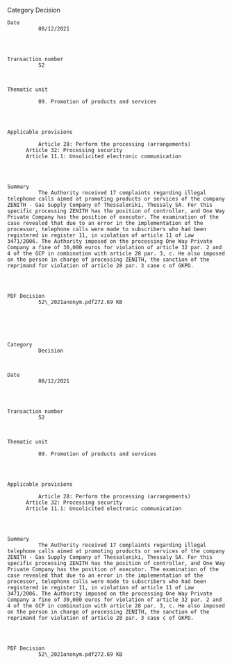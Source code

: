 Category
              Decision
          

  
    Date
              08/12/2021

          

  
    Transaction number
              52
          

  
    Thematic unit
          
              09. Promotion of products and services
              
      

  
    Applicable provisions
          
              Article 28: Perform the processing (arrangements)
          Article 32: Processing security
          Article 11.1: Unsolicited electronic communication
              
      

  
    Summary
              The Authority received 17 complaints regarding illegal telephone calls aimed at promoting products or services of the company ZENITH - Gas Supply Company of Thessaloniki, Thessaly SA. For this specific processing ZENITH has the position of controller, and One Way Private Company has the position of executor. The examination of the case revealed that due to an error in the implementation of the processor, telephone calls were made to subscribers who had been registered in register 11, in violation of article 11 of Law 3471/2006. The Authority imposed on the processing One Way Private Company a fine of 30,000 euros for violation of article 32 par. 2 and 4 of the GCP in combination with article 28 par. 3, c. He also imposed on the person in charge of processing ZENITH, the sanction of the reprimand for violation of article 28 par. 3 case c of GKPD.

          

  
    PDF Decision
              52\_2021anonym.pdf272.69 KB
          

  

    
  
    Category
              Decision
          

  
    Date
              08/12/2021

          

  
    Transaction number
              52
          

  
    Thematic unit
          
              09. Promotion of products and services
              
      

  
    Applicable provisions
          
              Article 28: Perform the processing (arrangements)
          Article 32: Processing security
          Article 11.1: Unsolicited electronic communication
              
      

  
    Summary
              The Authority received 17 complaints regarding illegal telephone calls aimed at promoting products or services of the company ZENITH - Gas Supply Company of Thessaloniki, Thessaly SA. For this specific processing ZENITH has the position of controller, and One Way Private Company has the position of executor. The examination of the case revealed that due to an error in the implementation of the processor, telephone calls were made to subscribers who had been registered in register 11, in violation of article 11 of Law 3471/2006. The Authority imposed on the processing One Way Private Company a fine of 30,000 euros for violation of article 32 par. 2 and 4 of the GCP in combination with article 28 par. 3, c. He also imposed on the person in charge of processing ZENITH, the sanction of the reprimand for violation of article 28 par. 3 case c of GKPD.

          

  
    PDF Decision
              52\_2021anonym.pdf272.69 KB

